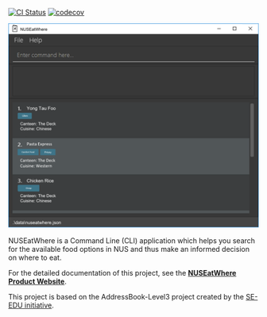 [![CI Status](https://github.com/AY2223S1-CS2103T-W11-1/tp/workflows/Java%20CI/badge.svg)](https://github.com/AY2223S1-CS2103T-W11-1/tp/actions)
[![codecov](https://codecov.io/gh/nus-cs2103-AY2223S1/tp/branch/master/graph/badge.svg?token=A2FU6P932B)](https://codecov.io/gh/AY2223S1-CS2103T-W11-1/tp)

![Ui](docs/images/Ui.png)

NUSEatWhere is a Command Line (CLI) application which helps you search for the available food options in NUS and thus make an informed decision on where to eat.

For the detailed documentation of this project, see the **[NUSEatWhere Product Website](https://ay2223s1-cs2103t-w11-1.github.io/tp/)**.

This project is based on the AddressBook-Level3 project created by the [SE-EDU initiative](https://se-education.org).
